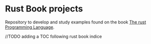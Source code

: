 # Rust Book projects

Repository to develop and study examples found on the book [The rust Programming Language](https://doc.rust-lang.org/stable/book).

//TODO adding a TOC following rust book indice
